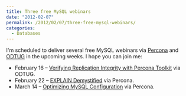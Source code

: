 ```yaml
---
title: Three free MySQL webinars
date: "2012-02-07"
permalink: /2012/02/07/three-free-mysql-webinars/
categories:
  - Databases
---
```

I'm scheduled to deliver several free MySQL webinars via [Percona][1] and [ODTUG][2] in the upcoming weeks. I hope you can join me:

*   February 16 &#8211; [Verifying Replication Integrity with Percona Toolkit][3] via ODTUG.
*   February 22 &#8211; [EXPLAIN Demystified][4] via Percona.
*   March 14 &#8211; [Optimizing MySQL Configuration][5] via Percona.

 [1]: http://www.percona.com/
 [2]: http://odtug.com/
 [3]: https://www3.gotomeeting.com/register/897093158
 [4]: http://www.percona.com/webinars/2012-02-22-explain-demystified/
 [5]: http://www.percona.com/webinars/2012-03-14-optimizing-mysql-configuration/
